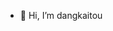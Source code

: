 - 👋 Hi, I’m dangkaitou

<!---
dangkaitou/dangkaitou is a ✨ special ✨ repository because its `README.md` (this file) appears on your GitHub profile.
You can click the Preview link to take a look at your changes.
--->
